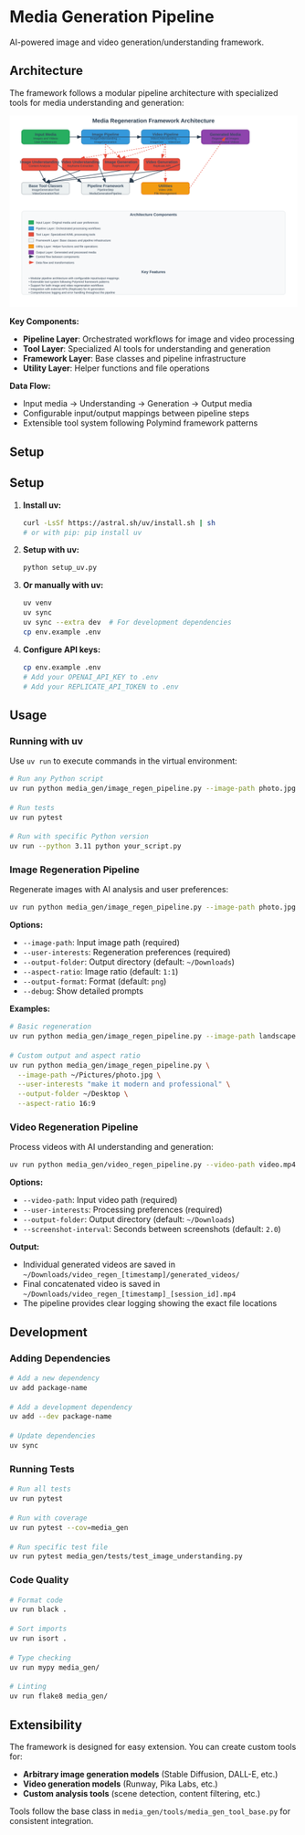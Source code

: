 # Media Generation Pipeline

AI-powered image and video generation/understanding framework.

## Architecture

The framework follows a modular pipeline architecture with specialized tools for media understanding and generation:

![Framework Architecture](architecture_diagram.svg)

**Key Components:**
- **Pipeline Layer**: Orchestrated workflows for image and video processing
- **Tool Layer**: Specialized AI tools for understanding and generation
- **Framework Layer**: Base classes and pipeline infrastructure
- **Utility Layer**: Helper functions and file operations

**Data Flow:**
- Input media → Understanding → Generation → Output media
- Configurable input/output mappings between pipeline steps
- Extensible tool system following Polymind framework patterns

## Setup

## Setup

1. **Install uv:**
   ```bash
   curl -LsSf https://astral.sh/uv/install.sh | sh
   # or with pip: pip install uv
   ```

2. **Setup with uv:**
   ```bash
   python setup_uv.py
   ```

3. **Or manually with uv:**
   ```bash
   uv venv
   uv sync
   uv sync --extra dev  # For development dependencies
   cp env.example .env
   ```

4. **Configure API keys:**
   ```bash
   cp env.example .env
   # Add your OPENAI_API_KEY to .env
   # Add your REPLICATE_API_TOKEN to .env
   ```

## Usage

### Running with uv

Use `uv run` to execute commands in the virtual environment:

```bash
# Run any Python script
uv run python media_gen/image_regen_pipeline.py --image-path photo.jpg --user-interests "basketball, kapybara"

# Run tests
uv run pytest

# Run with specific Python version
uv run --python 3.11 python your_script.py
```

### Image Regeneration Pipeline

Regenerate images with AI analysis and user preferences:

```bash
uv run python media_gen/image_regen_pipeline.py --image-path photo.jpg --user-interests "basketball, kapybara"
```

**Options:**
- `--image-path`: Input image path (required)
- `--user-interests`: Regeneration preferences (required)
- `--output-folder`: Output directory (default: `~/Downloads`)
- `--aspect-ratio`: Image ratio (default: `1:1`)
- `--output-format`: Format (default: `png`)
- `--debug`: Show detailed prompts

**Examples:**
```bash
# Basic regeneration
uv run python media_gen/image_regen_pipeline.py --image-path landscape.jpg --user-interests "vintage style, steam punk"

# Custom output and aspect ratio
uv run python media_gen/image_regen_pipeline.py \
  --image-path ~/Pictures/photo.jpg \
  --user-interests "make it modern and professional" \
  --output-folder ~/Desktop \
  --aspect-ratio 16:9
```

### Video Regeneration Pipeline

Process videos with AI understanding and generation:

```bash
uv run python media_gen/video_regen_pipeline.py --video-path video.mp4 --user-interests "basketball, kapybara"
```

**Options:**
- `--video-path`: Input video path (required)
- `--user-interests`: Processing preferences (required)
- `--output-folder`: Output directory (default: `~/Downloads`)
- `--screenshot-interval`: Seconds between screenshots (default: `2.0`)

**Output:**
- Individual generated videos are saved in `~/Downloads/video_regen_[timestamp]/generated_videos/`
- Final concatenated video is saved in `~/Downloads/video_regen_[timestamp]_[session_id].mp4`
- The pipeline provides clear logging showing the exact file locations

## Development

### Adding Dependencies

```bash
# Add a new dependency
uv add package-name

# Add a development dependency
uv add --dev package-name

# Update dependencies
uv sync
```

### Running Tests

```bash
# Run all tests
uv run pytest

# Run with coverage
uv run pytest --cov=media_gen

# Run specific test file
uv run pytest media_gen/tests/test_image_understanding.py
```

### Code Quality

```bash
# Format code
uv run black .

# Sort imports
uv run isort .

# Type checking
uv run mypy media_gen/

# Linting
uv run flake8 media_gen/
```

## Extensibility

The framework is designed for easy extension. You can create custom tools for:

- **Arbitrary image generation models** (Stable Diffusion, DALL-E, etc.)
- **Video generation models** (Runway, Pika Labs, etc.)
- **Custom analysis tools** (scene detection, content filtering, etc.)

Tools follow the base class in `media_gen/tools/media_gen_tool_base.py` for consistent integration.
